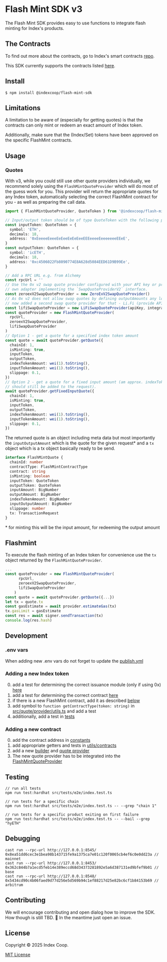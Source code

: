 # Flash Mint SDK v3

The Flash Mint SDK provides easy to use functions to integrate flash minting for
Index's products.

## The Contracts

To find out more about the contracts, go to Index's smart contracts [repo](https://github.com/IndexCoop/index-coop-smart-contracts/tree/master/contracts/exchangeIssuance).

This SDK currently supports the contracts listed [here](./src/constants/contracts.ts).

## Install

```
$ npm install @indexcoop/flash-mint-sdk
```

## Limitations

A limitation to be aware of (especially for getting quotes) is that the contracts
can only mint or redeem an exact amount of Index token.

Additionally, make sure that the (Index/Set) tokens have been approved on the
specific FlashMint contracts.

## Usage

### Quotes

With v3, while you could still use other quote providers individually, we recommend
solely using the `FlashMintQuoteProvider` which will do most of the guess work for you.
This provider will return the appropriate quotes for any Index token, automatically
selecting the correct FlashMint contract for you - as well as preparing the call data.

```typescript
import { FlashMintQuoteProvider, QuoteToken } from '@indexcoop/flash-mint-sdk'

// Input/output token should be of type QuoteToken with the following properties
const inputToken: QuoteToken = {
  symbol: 'ETH',
  decimals: 18,
  address: '0xEeeeeEeeeEeEeeEeEeEeeEEEeeeeEeeeeeeeEEeE',
}
const outputToken: QuoteToken = {
  symbol: 'icETH',
  decimals: 18,
  address: '0xc4506022Fb8090774E8A628d5084EED61D9B99Ee',
}

// Add a RPC URL e.g. from Alchemy
const rpcUrl = ''
// Use the 0x v2 swap quote provider configured with your API key or provide your 
// own adapter implementing the `SwapQuoteProviderV2` interface.
const zeroexV2SwapQuoteProvider = new ZeroExV2SwapQuoteProvider()
// As 0x v2 does not allow swap quotes by defining outputAmounts any longer we're
// now added a second swap quote provider for that - Li.Fi (provide API key).
const lifiSwapQuoteProvider = new LiFiSwapQuoteProvider(apiKey, integrator)
const quoteProvider = new FlashMintQuoteProvider(
  rpcUrl,
  zeroexV2SwapQuoteProvider,
  lifiSwapQuoteProvider
)
// Option 1 - get a quote for a specified index token amount
const quote = await quoteProvider.getQuote({
  chainId: 1,
  isMinting: true,
  inputToken,
  outputToken,
  indexTokenAmount: wei(1).toString(),
  inputTokenAmount: wei(1).toString(),
  slippage: 0.1,
})
// Option 2 - get a quote for a fixed input amount (am approx. indexTokenAmount 
// should still be added to the request).
await quoteProvider.getFixedInputQuote({
  chainId: 1,
  isMinting: true,
  inputToken,
  outputToken,
  indexTokenAmount: wei(1).toString(),
  inputTokenAmount: wei(1).toString(),
  slippage: 0.1,
})
```

The returned quote is an object including meta data but most importantly the `inputOutputAmount`
which is the quote for the given request\* and a `tx` object which is a tx object
basically ready to be send.

```typescript
interface FlashMintQuote {
  chainId: number
  contractType: FlashMintContractType
  contract: string
  isMinting: boolean
  inputToken: QuoteToken
  outputToken: QuoteToken
  inputAmount: BigNumber
  outputAmount: BigNumber
  indexTokenAmount: BigNumber
  inputOutputAmount: BigNumber
  slippage: number
  tx: TransactionRequest
}
```

\* for minting this will be the input amount, for redeeming the output amount

## Flashmint

To execute the flash minting of an Index token for convenience use the `tx` object
returned by the `FlashMintQuoteProvider`.

```typescript
...
const quoteProvider = new FlashMintQuoteProvider(
      rpcUrl,
      zeroexV2SwapQuoteProvider,
      lifiSwapQuoteProvider
    )
const quote = await quoteProvider.getQuote({...})
let tx = quote.tx
const gasEstimate = await provider.estimateGas(tx)
tx.gasLimit = gasEstimate
const res = await signer.sendTransaction(tx)
console.log(res.hash)
```

## Development

### .env vars

When adding new .env vars do not forget to update the [publish.yml](.github/workflows/publish.yml)

### Adding a new Index token

0. add a test for determining the correct issuance module (only if using 0x) [here](./src/utils/issuance-modules.test.ts)
1. add a test for determining the correct contract [here](./src/utils/contracts.test.ts)
2. if there is a new FlashMint contract, add it as described [below](#adding-a-new-contract)
3. add symbol to `function getContractType(token: string)` in [src/quote/provider/utils.ts](./src/quote//provider/utils.ts) and add a test
4. additionally, add a test in [tests](./src/tests/)

### Adding a new contract

0. add the contract address in [constants](./src/constants/contracts.ts)
1. add appropriate getters and tests in [utils/contracts](./src/utils/contracts.ts)
2. add a new [builder](./src/flashmint/builders/) and [quote provider](./src/quote/)
3. The new quote provider has to be integrated into the [FlashMintQuoteProvider](./src/quote/indexQuoteProvider.ts)

## Testing

```
// run all tests
npm run test:hardhat src/tests/e2e/index.test.ts

// run tests for a specific chain
npm run test:hardhat src/tests/e2e/index.test.ts -- --grep "chain 1"

// run tests for a specific product exiting on first failure
npm run test:hardhat src/tests/e2e/index.test.ts -- --bail --grep "hyETH"
```

## Debugging

```
cast run --rpc-url http://127.0.0.1:8545/ 0x8ea51dd6cec3e1bea98b143715fe9a1375ca7e01c120f0065cb4ef6c0e0dd23a // mainnet
cast run --rpc-url http://127.0.0.1:8453/ 0x362c844b7a1ecd5feb14e389eccd68d34373281892e5a6d387131ed9bfef9b01 // base
cast run --rpc-url http://127.0.0.1:8548/ 0x5434cd90c4b06faed9d77d256e5d569b94c1ef88217d25e82bc6cf1b84153b69 // arbitrum
```

## Contributing

We will encourage contributing and open dialog how to improve the SDK. How though
is still TBD. 🚧 In the meantime just open an issue.

## License

Copyright © 2025 Index Coop.

[MIT License](./LICENSE)
